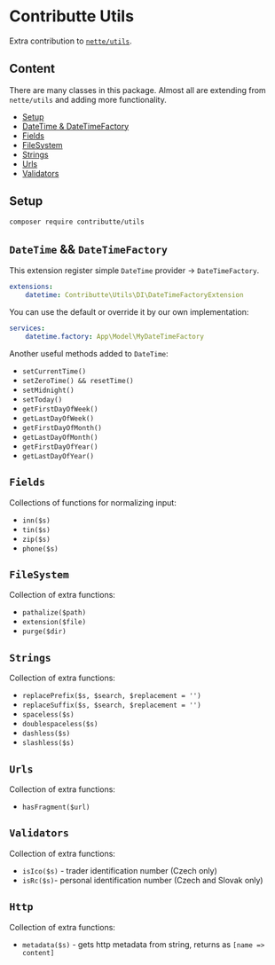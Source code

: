 # Contributte Utils

Extra contribution to [`nette/utils`](https://github.com/nette/utils).

## Content

There are many classes in this package. Almost all are extending from `nette/utils` and adding more functionality.

- [Setup](#setup)
- [DateTime & DateTimeFactory](#datetime--datetimefactory)
- [Fields](#fields)
- [FileSystem](#filesystem)
- [Strings](#strings)
- [Urls](#urls)
- [Validators](#validators)

## Setup

```bash
composer require contributte/utils
```

## `DateTime` && `DateTimeFactory`

This extension register simple `DateTime` provider -> `DateTimeFactory`. 

```yml
extensions:
    datetime: Contributte\Utils\DI\DateTimeFactoryExtension
```

You can use the default or override it by our own implementation:

```yaml
services:
    datetime.factory: App\Model\MyDateTimeFactory
```

Another useful methods added to `DateTime`:

- `setCurrentTime()`
- `setZeroTime() && resetTime()`
- `setMidnight()`
- `setToday()`
- `getFirstDayOfWeek()`
- `getLastDayOfWeek()`
- `getFirstDayOfMonth()`
- `getLastDayOfMonth()`
- `getFirstDayOfYear()`
- `getLastDayOfYear()`

## `Fields`

Collections of functions for normalizing input:

- `inn($s)`
- `tin($s)`
- `zip($s)`
- `phone($s)`

## `FileSystem`

Collection of extra functions: 

- `pathalize($path)`
- `extension($file)`
- `purge($dir)`


## `Strings`

Collection of extra functions: 

- `replacePrefix($s, $search, $replacement = '')`
- `replaceSuffix($s, $search, $replacement = '')`
- `spaceless($s)`
- `doublespaceless($s)`
- `dashless($s)`
- `slashless($s)`

## `Urls`

Collection of extra functions: 

- `hasFragment($url)`

## `Validators`

Collection of extra functions: 

- `isIco($s)` - trader identification number (Czech only)
- `isRc($s)`- personal identification number (Czech and Slovak only)


## `Http`

Collection of extra functions: 

- `metadata($s)` - gets http metadata from string, returns as `[name => content]`
